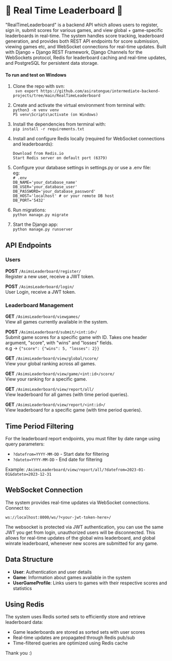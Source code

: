 # 📅 Real Time Leaderboard 📅


"RealTimeLeaderboard" is a backend API which allows users to register, sign in, submit scores for various games, and view global + game-specific leaderboards in real-time. The system handles score tracking, leaderboard generation, and provides both REST API endpoints for score submission, viewing games etc, and WebSocket connections for real-time updates.
Built with Django + Django REST Framework, Django Channels for the WebSockets protocol, Redis for leaderboard caching and real-time updates, and PostgreSQL for persistent data storage.


#### **To run and test on Windows** 

1) Clone the repo with svn:  
` svn export https://github.com/asiratongue/intermediate-backend-projects/tree/main/RealTimeLeaderboard`

2) Create and activate the virtual environment from terminal with:  
   `python3 -m venv venv`  
   `PS venv\Scripts\activate (on Windows)`
   
3) Install the dependencies from terminal with:  
   `pip install -r requirements.txt`
   
4) Install and configure Redis locally (required for WebSocket connections and leaderboards):  

   `Download from Redis.io`  
   `Start Redis server on default port (6379)`


5) Configure your database settings in settings.py or use a .env file:  
eg:  
`# .env`  
`DB_NAME='your_database_name'`  
`DB_USER='your_database_user'`  
`DB_PASSWORD='your_database_password'`  
`DB_HOST='localhost' # or your remote DB host`  
`DB_PORT='5432'`  

6) Run migrations:   
`python manage.py migrate`

7) Start the Django app:   
`python manage.py runserver`

## API Endpoints

### **Users**
**POST** `/AsimsLeaderboard/register/`  
Register a new user, receive a JWT token.

**POST** `/AsimsLeaderboard/login/`  
User Login, receive a JWT token.

### **Leaderboard Management**
**GET** `/AsimsLeaderboard/viewgames/`  
View all games currently available in the system.

**POST** `/AsimsLeaderboard/submit/<int:id>/`  
Submit game scores for a specific game with ID.
Takes one header argument, "score", with "wins" and "losses" fields.  
e.g -> `{"score": {"wins": 5, "losses": 2}}`

**GET** `/AsimsLeaderboard/view/global/score/`  
View your global ranking across all games.

**GET** `/AsimsLeaderboard/view/game/<int:id>/score/`  
View your ranking for a specific game.

**GET** `/AsimsLeaderboard/view/report/all/`  
View leaderboard for all games (with time period queries).

**GET** `/AsimsLeaderboard/view/report/<int:id>/`  
View leaderboard for a specific game (with time period queries).

## Time Period Filtering

For the leaderboard report endpoints, you must filter by date range using query parameters:
- `?datefrom=YYYY-MM-DD` - Start date for filtering
- `?dateto=YYYY-MM-DD` - End date for filtering

Example: `/AsimsLeaderboard/view/report/all/?datefrom=2023-01-01&dateto=2023-12-31`

## WebSocket Connection

The system provides real-time updates via WebSocket connections. Connect to:

```
ws://localhost:8000/ws/?<your-jwt-token-here>/
```
The websocket is protected via JWT authentication, you can use the same JWT you get from login, unauthorized users will be disconnected.
This allows for real-time updates of the global wins leaderboard, and global winrate leaderboard, whenever new scores are submitted for any game.

## Data Structure

- **User**: Authentication and user details
- **Game**: Information about games available in the system
- **UserGameProfile**: Links users to games with their respective scores and statistics

## Using Redis

The system uses Redis sorted sets to efficiently store and retrieve leaderboard data:
- Game leaderboards are stored as sorted sets with user scores
- Real-time updates are propagated through Redis pub/sub
- Time-filtered queries are optimized using Redis cache

Thank you :)
